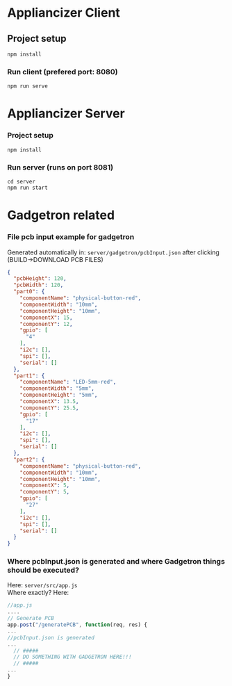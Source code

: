 # Appliancizer Client

## Project setup
```
npm install
```

### Run client (prefered port: 8080)
```
npm run serve
```

# Appliancizer Server

### Project setup
```
npm install
```

### Run server (runs on port 8081)
```
cd server
npm run start
```

# Gadgetron related

### File pcb input example for gadgetron
Generated automatically in: ```server/gadgetron/pcbInput.json``` after clicking (BUILD->DOWNLOAD PCB FILES)
```json
{
  "pcbHeight": 120,
  "pcbWidth": 120,
  "part0": {
    "componentName": "physical-button-red",
    "componentWidth": "10mm",
    "componentHeight": "10mm",
    "componentX": 15,
    "componentY": 12,
    "gpio": [
      "4"
    ],
    "i2c": [],
    "spi": [],
    "serial": []
  },
  "part1": {
    "componentName": "LED-5mm-red",
    "componentWidth": "5mm",
    "componentHeight": "5mm",
    "componentX": 13.5,
    "componentY": 25.5,
    "gpio": [
      "17"
    ],
    "i2c": [],
    "spi": [],
    "serial": []
  },
  "part2": {
    "componentName": "physical-button-red",
    "componentWidth": "10mm",
    "componentHeight": "10mm",
    "componentX": 5,
    "componentY": 5,
    "gpio": [
      "27"
    ],
    "i2c": [],
    "spi": [],
    "serial": []
  }
}
```    

### Where pcbInput.json is generated and where Gadgetron things should be executed?  
Here: ```server/src/app.js```  
Where exactly? Here:
```js
//app.js
....
// Generate PCB
app.post("/generatePCB", function(req, res) {
...
//pcbInput.json is generated
...
  // #####
  // DO SOMETHING WITH GADGETRON HERE!!!
  // #####
...
}
```
